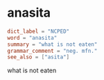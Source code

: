 # anasita

``` toml
dict_label = "NCPED"
word = "anasita"
summary = "what is not eaten"
grammar_comment = "neg. mfn."
see_also = ["asita"]
```

what is not eaten

